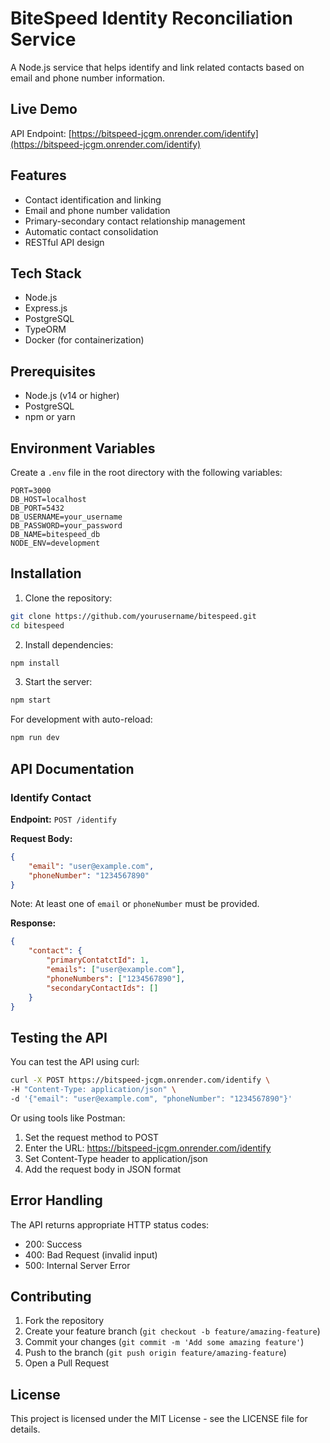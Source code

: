 # BiteSpeed Identity Reconciliation Service

A Node.js service that helps identify and link related contacts based on email and phone number information.

## Live Demo

API Endpoint: [https://bitspeed-jcgm.onrender.com/identify](https://bitspeed-jcgm.onrender.com/identify)

## Features

- Contact identification and linking
- Email and phone number validation
- Primary-secondary contact relationship management
- Automatic contact consolidation
- RESTful API design

## Tech Stack

- Node.js
- Express.js
- PostgreSQL
- TypeORM
- Docker (for containerization)

## Prerequisites

- Node.js (v14 or higher)
- PostgreSQL
- npm or yarn

## Environment Variables

Create a `.env` file in the root directory with the following variables:

```env
PORT=3000
DB_HOST=localhost
DB_PORT=5432
DB_USERNAME=your_username
DB_PASSWORD=your_password
DB_NAME=bitespeed_db
NODE_ENV=development
```

## Installation

1. Clone the repository:
```bash
git clone https://github.com/yourusername/bitespeed.git
cd bitespeed
```

2. Install dependencies:
```bash
npm install
```

3. Start the server:
```bash
npm start
```

For development with auto-reload:
```bash
npm run dev
```

## API Documentation

### Identify Contact

**Endpoint:** `POST /identify`

**Request Body:**
```json
{
    "email": "user@example.com",
    "phoneNumber": "1234567890"
}
```

Note: At least one of `email` or `phoneNumber` must be provided.

**Response:**
```json
{
    "contact": {
        "primaryContatctId": 1,
        "emails": ["user@example.com"],
        "phoneNumbers": ["1234567890"],
        "secondaryContactIds": []
    }
}
```

## Testing the API

You can test the API using curl:

```bash
curl -X POST https://bitspeed-jcgm.onrender.com/identify \
-H "Content-Type: application/json" \
-d '{"email": "user@example.com", "phoneNumber": "1234567890"}'
```

Or using tools like Postman:
1. Set the request method to POST
2. Enter the URL: https://bitspeed-jcgm.onrender.com/identify
3. Set Content-Type header to application/json
4. Add the request body in JSON format

## Error Handling

The API returns appropriate HTTP status codes:
- 200: Success
- 400: Bad Request (invalid input)
- 500: Internal Server Error

## Contributing

1. Fork the repository
2. Create your feature branch (`git checkout -b feature/amazing-feature`)
3. Commit your changes (`git commit -m 'Add some amazing feature'`)
4. Push to the branch (`git push origin feature/amazing-feature`)
5. Open a Pull Request

## License

This project is licensed under the MIT License - see the LICENSE file for details.
